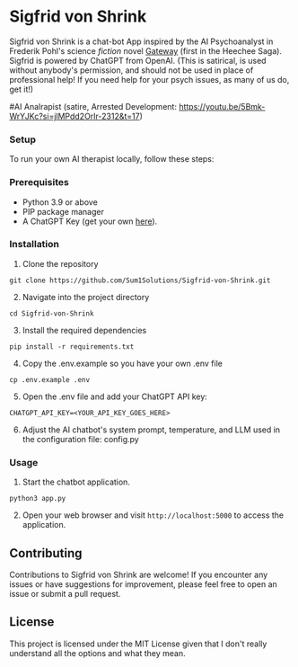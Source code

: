 # Sigfrid von Shrink

Sigfrid von Shrink is a chat-bot App inspired by the AI Psychoanalyst in Frederik Pohl's science *fiction* novel [Gateway](https://en.wikipedia.org/wiki/Gateway_(novel)) (first in the Heechee Saga). Sigfrid is powered by ChatGPT from OpenAI. (This is satirical, is used without anybody's permission, and should not be used in place of professional help! If you need help for your psych issues, as many of us do, get it!)

#AI Analrapist (satire, Arrested Development: https://youtu.be/5Bmk-WrYJKc?si=jlMPdd2OrIr-2312&t=17)

### Setup

To run your own AI therapist locally, follow these steps:

### Prerequisites

- Python 3.9 or above
- PIP package manager
- A ChatGPT Key (get your own [here](https://platform.openai.com/signup)).

### Installation

1. Clone the repository

```shell
git clone https://github.com/Sum1Solutions/Sigfrid-von-Shrink.git
```

2. Navigate into the project directory

```shell
cd Sigfrid-von-Shrink
```

3. Install the required dependencies

```shell
pip install -r requirements.txt
```

4. Copy the .env.example so you have your own .env file

```shell
cp .env.example .env
```

5. Open the .env file and add your ChatGPT API key:

```shell
CHATGPT_API_KEY=<YOUR_API_KEY_GOES_HERE>
```

6. Adjust the AI chatbot's system prompt, temperature, and LLM used in the configuration file: config.py


### Usage

1. Start the chatbot application.

```shell
python3 app.py
```

2. Open your web browser and visit `http://localhost:5000` to access the application.

## Contributing

Contributions to Sigfrid von Shrink are welcome! If you encounter any issues or have suggestions for improvement, please feel free to open an issue or submit a pull request.

## License

This project is licensed under the MIT License given that I don't really understand all the options and what they mean.
